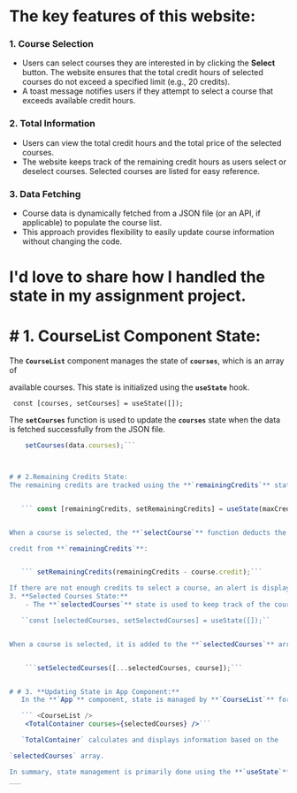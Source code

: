 

# The key features of this website:
###  1. Course Selection
- Users can select courses they are interested in by clicking the **Select** button.
The website ensures that the total credit hours of selected courses do not exceed a specified limit (e.g., 20 credits).
- A toast message notifies users if they attempt to select a course that exceeds available credit hours.
### 2. Total Information
- Users can view the total credit hours and the total price of the selected courses.
- The website keeps track of the remaining credit hours as users select or deselect courses.
Selected courses are listed for easy reference.
### 3. Data Fetching
- Course data is dynamically fetched from a JSON file (or an API, if applicable) to populate the course list.
- This approach provides flexibility to easily update course information without changing the code.

# I'd love to share how I handled the state in my assignment project.
# # 1. **CourseList Component State:**
The **`CourseList`** component manages the state of **`courses`**, which is an array of

available courses. This state is initialized using the **`useState`** hook.

   ``
    const [courses, setCourses] = useState([]);``

The **`setCourses`** function is used to update the **`courses`** state when the data is fetched successfully from the JSON file.

```jsx
    setCourses(data.courses);```



# # 2.Remaining Credits State:
The remaining credits are tracked using the **`remainingCredits`** state, also initialized with the **`useState`** hook


   ``` const [remainingCredits, setRemainingCredits] = useState(maxCredits);```


When a course is selected, the **`selectCourse`** function deducts the selected course's

credit from **`remainingCredits`**:


   ``` setRemainingCredits(remainingCredits - course.credit);```

If there are not enough credits to select a course, an alert is displayed.
3. **Selected Courses State:**
    - The **`selectedCourses`** state is used to keep track of the courses that the user has selected. It is initialized as an empty array.

   ``const [selectedCourses, setSelectedCourses] = useState([]);``


When a course is selected, it is added to the **`selectedCourses`** array.


    ```setSelectedCourses([...selectedCourses, course]);```


# # 3. **Updating State in App Component:**
   In the **`App`** component, state is managed by **`CourseList`** for the list of available courses and by itself for rendering the components and layout.

   ``` <CourseList />
    <TotalContainer courses={selectedCourses} />```

   `TotalContainer` calculates and displays information based on the

`selectedCourses` array.

In summary, state management is primarily done using the **`useState`** hook, and the states are updated as users interact with the course selection feature. This allows for dynamic updates to the UI based on changes in the selected courses and remaining credits.
___